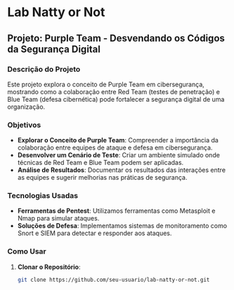 # Lab Natty or Not

## Projeto: Purple Team - Desvendando os Códigos da Segurança Digital

### Descrição do Projeto

Este projeto explora o conceito de Purple Team em cibersegurança, mostrando como a colaboração entre Red Team (testes de penetração) e Blue Team (defesa cibernética) pode fortalecer a segurança digital de uma organização.

### Objetivos

- **Explorar o Conceito de Purple Team**: Compreender a importância da colaboração entre equipes de ataque e defesa em cibersegurança.
- **Desenvolver um Cenário de Teste**: Criar um ambiente simulado onde técnicas de Red Team e Blue Team podem ser aplicadas.
- **Análise de Resultados**: Documentar os resultados das interações entre as equipes e sugerir melhorias nas práticas de segurança.

### Tecnologias Usadas

- **Ferramentas de Pentest**: Utilizamos ferramentas como Metasploit e Nmap para simular ataques.
- **Soluções de Defesa**: Implementamos sistemas de monitoramento como Snort e SIEM para detectar e responder aos ataques.

### Como Usar

1. **Clonar o Repositório**:
   ```bash
   git clone https://github.com/seu-usuario/lab-natty-or-not.git
